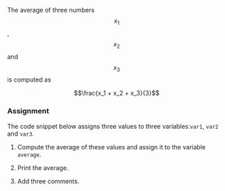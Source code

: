 The average of three numbers $$x_1$$, $$x_2$$ and $$x_3$$ is computed as

$$\frac{x_1 + x_2 + x_3}{3}$$

### Assignment

The code snippet below assigns three values to three variables:`var1`, `var2` and `var3`.

1. Compute the average of these values and assign it to the variable `average`.

2. Print the average. 

3. Add three comments. 

